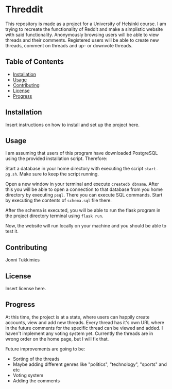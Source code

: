# Threddit

This repository is made as a project for a University of Helsinki course. I am trying to recreate the functionality of Reddit and make a simplistic website with said functionality. Anonymously browsing users will be able to view threads and their comments. Registered users will be able to create new threads, comment on threads and up- or downvote threads.

## Table of Contents

- [Installation](#installation)
- [Usage](#usage)
- [Contributing](#contributing)
- [License](#license)
- [Progress](#progress)

## Installation

Insert instructions on how to install and set up the project here.

## Usage

I am assuming that users of this program have downloaded PostgreSQL using the provided installation script. Therefore:

Start a database in your home directory with executing the script `start-pg.sh`. Make sure to keep the script running.

Open a new window in your terminal and execute `createdb dbname`. After this you will be able to open a connection to that database from you home directory by executing `psql`. There you can execute SQL commands. Start by executing the contents of `schema.sql` file there.

After the schema is executed, you will be able to run the flask program in the project directory terminal using `flask run`.

Now, the website will run locally on your machine and you should be able to test it.

## Contributing

Jonni Tukkimies

## License

Insert license here.

## Progress

At this time, the project is at a state, where users can happily create accounts, view and add new threads. Every thread has it's own URL where in the future comments for the specific thread can be viewed and added. I haven't implement any voting system yet. Currently the threads are in wrong order on the home page, but I will fix that.

Future improvements are going to be:
- Sorting of the threads
- Maybe adding different genres like "politics", "technology", "sports" and etc
- Voting system
- Adding the comments

